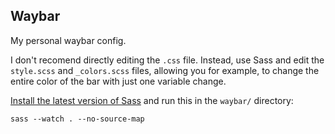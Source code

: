 ## Waybar

My personal waybar config.

I don't recomend directly editing the `.css` file. Instead, use Sass and
edit the `style.scss` and `_colors.scss` files, allowing you for example, to
change the entire color of the bar with just one variable change.

[Install the latest version of Sass](https://github.com/sass/dart-sass/releases)
and run this in the `waybar/` directory:

```sass --watch . --no-source-map```
